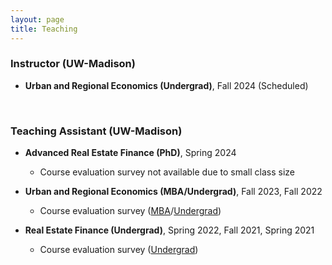 ```yaml
---
layout: page
title: Teaching
---
```




### Instructor (UW-Madison)

 - **Urban and Regional Economics (Undergrad)**, Fall 2024 (Scheduled)

<br/> 

### Teaching Assistant (UW-Madison)

 - **Advanced Real Estate Finance (PhD)**, Spring 2024

   - Course evaluation survey not available due to small class size
 
 - **Urban and Regional Economics (MBA/Undergrad)**, Fall 2023, Fall 2022
 
   - Course evaluation survey ([MBA](/assets/pdf/RE720_Fall23.pdf)/[Undergrad](/assets/pdf/RE420_Fall23.pdf))

    <!-- - Office Hour: TBD 1:00 pm - 2:00 pm, Tuesdays and Thursdays ([Sign-up link to my office hour](https://doodle.com/mm/heejinyoon/officehour1))-->

- **Real Estate Finance (Undergrad)**, Spring 2022, Fall 2021, Spring 2021

   - Course evaluation survey ([Undergrad](/assets/pdf/RE410_Fall21.pdf))

<br/>

<!--- ### Teaching Assistant (KAIST College of Business)
 
 - **Corporate Valuation (MBA)**, Fall 2019
--->

